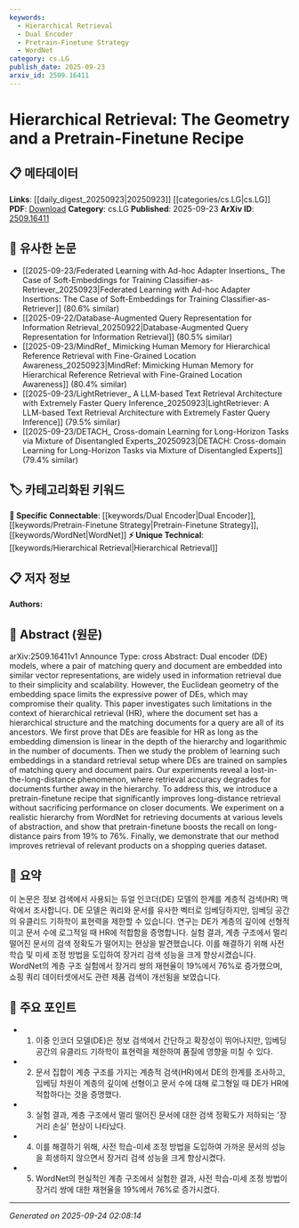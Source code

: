 ```yaml
---
keywords:
  - Hierarchical Retrieval
  - Dual Encoder
  - Pretrain-Finetune Strategy
  - WordNet
category: cs.LG
publish_date: 2025-09-23
arxiv_id: 2509.16411
---
```


<!-- KEYWORD_LINKING_METADATA:
{
  "processed_timestamp": "2025-09-24T02:08:14.932959",
  "vocabulary_version": "1.0",
  "selected_keywords": [
    "Hierarchical Retrieval",
    "Dual Encoder",
    "Pretrain-Finetune Strategy",
    "WordNet"
  ],
  "rejected_keywords": [],
  "similarity_scores": {
    "Hierarchical Retrieval": 0.8,
    "Dual Encoder": 0.7,
    "Pretrain-Finetune Strategy": 0.78,
    "WordNet": 0.7
  },
  "extraction_method": "AI_prompt_based",
  "budget_applied": true,
  "candidates_json": {
    "candidates": [
      {
        "surface": "Hierarchical Retrieval",
        "canonical": "Hierarchical Retrieval",
        "aliases": [
          "HR"
        ],
        "category": "unique_technical",
        "rationale": "Hierarchical Retrieval is a central concept in the paper, focusing on document retrieval within a hierarchy, which is not covered by existing canonical terms.",
        "novelty_score": 0.75,
        "connectivity_score": 0.65,
        "specificity_score": 0.85,
        "link_intent_score": 0.8
      },
      {
        "surface": "Dual Encoder",
        "canonical": "Dual Encoder",
        "aliases": [
          "DE"
        ],
        "category": "specific_connectable",
        "rationale": "Dual Encoder models are pivotal in the paper's methodology for embedding queries and documents, offering strong connectivity to retrieval methods.",
        "novelty_score": 0.6,
        "connectivity_score": 0.8,
        "specificity_score": 0.7,
        "link_intent_score": 0.7
      },
      {
        "surface": "Pretrain-Finetune Recipe",
        "canonical": "Pretrain-Finetune Strategy",
        "aliases": [
          "Pretrain-Finetune"
        ],
        "category": "specific_connectable",
        "rationale": "The pretrain-finetune approach is a key innovation in the paper, enhancing retrieval performance and linking to broader training strategies.",
        "novelty_score": 0.65,
        "connectivity_score": 0.75,
        "specificity_score": 0.8,
        "link_intent_score": 0.78
      },
      {
        "surface": "WordNet",
        "canonical": "WordNet",
        "aliases": [],
        "category": "specific_connectable",
        "rationale": "WordNet is used as a realistic hierarchy for experiments, providing a strong link to lexical databases and semantic hierarchies.",
        "novelty_score": 0.5,
        "connectivity_score": 0.85,
        "specificity_score": 0.7,
        "link_intent_score": 0.7
      }
    ],
    "ban_list_suggestions": [
      "embedding space",
      "retrieval accuracy",
      "document set"
    ]
  },
  "decisions": [
    {
      "candidate_surface": "Hierarchical Retrieval",
      "resolved_canonical": "Hierarchical Retrieval",
      "decision": "linked",
      "scores": {
        "novelty": 0.75,
        "connectivity": 0.65,
        "specificity": 0.85,
        "link_intent": 0.8
      }
    },
    {
      "candidate_surface": "Dual Encoder",
      "resolved_canonical": "Dual Encoder",
      "decision": "linked",
      "scores": {
        "novelty": 0.6,
        "connectivity": 0.8,
        "specificity": 0.7,
        "link_intent": 0.7
      }
    },
    {
      "candidate_surface": "Pretrain-Finetune Recipe",
      "resolved_canonical": "Pretrain-Finetune Strategy",
      "decision": "linked",
      "scores": {
        "novelty": 0.65,
        "connectivity": 0.75,
        "specificity": 0.8,
        "link_intent": 0.78
      }
    },
    {
      "candidate_surface": "WordNet",
      "resolved_canonical": "WordNet",
      "decision": "linked",
      "scores": {
        "novelty": 0.5,
        "connectivity": 0.85,
        "specificity": 0.7,
        "link_intent": 0.7
      }
    }
  ]
}
-->

# Hierarchical Retrieval: The Geometry and a Pretrain-Finetune Recipe

## 📋 메타데이터

**Links**: [[daily_digest_20250923|20250923]] [[categories/cs.LG|cs.LG]]
**PDF**: [Download](https://arxiv.org/pdf/2509.16411.pdf)
**Category**: cs.LG
**Published**: 2025-09-23
**ArXiv ID**: [2509.16411](https://arxiv.org/abs/2509.16411)

## 🔗 유사한 논문
- [[2025-09-23/Federated Learning with Ad-hoc Adapter Insertions_ The Case of Soft-Embeddings for Training Classifier-as-Retriever_20250923|Federated Learning with Ad-hoc Adapter Insertions: The Case of Soft-Embeddings for Training Classifier-as-Retriever]] (80.6% similar)
- [[2025-09-22/Database-Augmented Query Representation for Information Retrieval_20250922|Database-Augmented Query Representation for Information Retrieval]] (80.5% similar)
- [[2025-09-23/MindRef_ Mimicking Human Memory for Hierarchical Reference Retrieval with Fine-Grained Location Awareness_20250923|MindRef: Mimicking Human Memory for Hierarchical Reference Retrieval with Fine-Grained Location Awareness]] (80.4% similar)
- [[2025-09-23/LightRetriever_ A LLM-based Text Retrieval Architecture with Extremely Faster Query Inference_20250923|LightRetriever: A LLM-based Text Retrieval Architecture with Extremely Faster Query Inference]] (79.5% similar)
- [[2025-09-23/DETACH_ Cross-domain Learning for Long-Horizon Tasks via Mixture of Disentangled Experts_20250923|DETACH: Cross-domain Learning for Long-Horizon Tasks via Mixture of Disentangled Experts]] (79.4% similar)

## 🏷️ 카테고리화된 키워드
**🔗 Specific Connectable**: [[keywords/Dual Encoder|Dual Encoder]], [[keywords/Pretrain-Finetune Strategy|Pretrain-Finetune Strategy]], [[keywords/WordNet|WordNet]]
**⚡ Unique Technical**: [[keywords/Hierarchical Retrieval|Hierarchical Retrieval]]

## 📋 저자 정보

**Authors:** 

## 📄 Abstract (원문)

arXiv:2509.16411v1 Announce Type: cross 
Abstract: Dual encoder (DE) models, where a pair of matching query and document are embedded into similar vector representations, are widely used in information retrieval due to their simplicity and scalability. However, the Euclidean geometry of the embedding space limits the expressive power of DEs, which may compromise their quality. This paper investigates such limitations in the context of hierarchical retrieval (HR), where the document set has a hierarchical structure and the matching documents for a query are all of its ancestors. We first prove that DEs are feasible for HR as long as the embedding dimension is linear in the depth of the hierarchy and logarithmic in the number of documents. Then we study the problem of learning such embeddings in a standard retrieval setup where DEs are trained on samples of matching query and document pairs. Our experiments reveal a lost-in-the-long-distance phenomenon, where retrieval accuracy degrades for documents further away in the hierarchy. To address this, we introduce a pretrain-finetune recipe that significantly improves long-distance retrieval without sacrificing performance on closer documents. We experiment on a realistic hierarchy from WordNet for retrieving documents at various levels of abstraction, and show that pretrain-finetune boosts the recall on long-distance pairs from 19% to 76%. Finally, we demonstrate that our method improves retrieval of relevant products on a shopping queries dataset.

## 📝 요약

이 논문은 정보 검색에서 사용되는 듀얼 인코더(DE) 모델의 한계를 계층적 검색(HR) 맥락에서 조사합니다. DE 모델은 쿼리와 문서를 유사한 벡터로 임베딩하지만, 임베딩 공간의 유클리드 기하학이 표현력을 제한할 수 있습니다. 연구는 DE가 계층의 깊이에 선형적이고 문서 수에 로그적일 때 HR에 적합함을 증명합니다. 실험 결과, 계층 구조에서 멀리 떨어진 문서의 검색 정확도가 떨어지는 현상을 발견했습니다. 이를 해결하기 위해 사전 학습 및 미세 조정 방법을 도입하여 장거리 검색 성능을 크게 향상시켰습니다. WordNet의 계층 구조 실험에서 장거리 쌍의 재현율이 19%에서 76%로 증가했으며, 쇼핑 쿼리 데이터셋에서도 관련 제품 검색이 개선됨을 보였습니다.

## 🎯 주요 포인트

- 1. 이중 인코더 모델(DE)은 정보 검색에서 간단하고 확장성이 뛰어나지만, 임베딩 공간의 유클리드 기하학이 표현력을 제한하여 품질에 영향을 미칠 수 있다.
- 2. 문서 집합이 계층 구조를 가지는 계층적 검색(HR)에서 DE의 한계를 조사하고, 임베딩 차원이 계층의 깊이에 선형이고 문서 수에 대해 로그형일 때 DE가 HR에 적합하다는 것을 증명했다.
- 3. 실험 결과, 계층 구조에서 멀리 떨어진 문서에 대한 검색 정확도가 저하되는 '장거리 손실' 현상이 나타났다.
- 4. 이를 해결하기 위해, 사전 학습-미세 조정 방법을 도입하여 가까운 문서의 성능을 희생하지 않으면서 장거리 검색 성능을 크게 향상시켰다.
- 5. WordNet의 현실적인 계층 구조에서 실험한 결과, 사전 학습-미세 조정 방법이 장거리 쌍에 대한 재현율을 19%에서 76%로 증가시켰다.


---

*Generated on 2025-09-24 02:08:14*